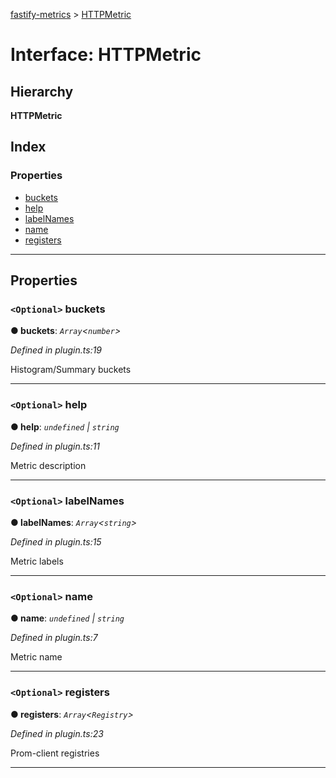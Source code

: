 [fastify-metrics](../README.md) > [HTTPMetric](../interfaces/httpmetric.md)

# Interface: HTTPMetric

## Hierarchy

**HTTPMetric**

## Index

### Properties

* [buckets](httpmetric.md#buckets)
* [help](httpmetric.md#help)
* [labelNames](httpmetric.md#labelnames)
* [name](httpmetric.md#name)
* [registers](httpmetric.md#registers)

---

## Properties

<a id="buckets"></a>

### `<Optional>` buckets

**● buckets**: *`Array`<`number`>*

*Defined in plugin.ts:19*

Histogram/Summary buckets

___
<a id="help"></a>

### `<Optional>` help

**● help**: *`undefined` \| `string`*

*Defined in plugin.ts:11*

Metric description

___
<a id="labelnames"></a>

### `<Optional>` labelNames

**● labelNames**: *`Array`<`string`>*

*Defined in plugin.ts:15*

Metric labels

___
<a id="name"></a>

### `<Optional>` name

**● name**: *`undefined` \| `string`*

*Defined in plugin.ts:7*

Metric name

___
<a id="registers"></a>

### `<Optional>` registers

**● registers**: *`Array`<`Registry`>*

*Defined in plugin.ts:23*

Prom-client registries

___

